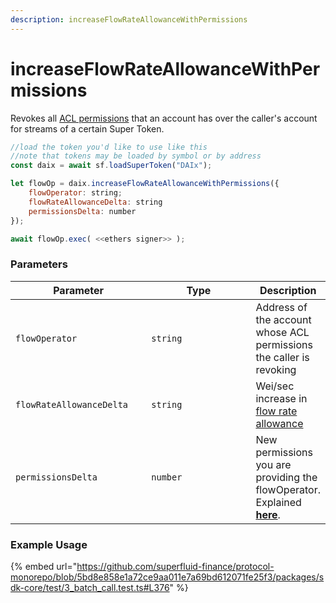 ```yaml
---
description: increaseFlowRateAllowanceWithPermissions
---
```


# increaseFlowRateAllowanceWithPermissions

Revokes all [ACL permissions](../) that an account has over the caller's account for streams of a certain Super Token.

```javascript
//load the token you'd like to use like this 
//note that tokens may be loaded by symbol or by address
const daix = await sf.loadSuperToken("DAIx");

let flowOp = daix.increaseFlowRateAllowanceWithPermissions({
    flowOperator: string;
    flowRateAllowanceDelta: string
    permissionsDelta: number
});

await flowOp.exec( <<ethers signer>> );
```

### Parameters

<table><thead><tr><th width="218">Parameter</th><th width="231.33333333333331">Type</th><th>Description</th></tr></thead><tbody><tr><td><code>flowOperator</code></td><td><code>string</code></td><td>Address of the account whose ACL permissions the caller is revoking</td></tr><tr><td><code>flowRateAllowanceDelta</code></td><td><code>string</code></td><td>Wei/sec increase in <a href="../#flowrateallowance-parameter">flow rate allowance</a></td></tr><tr><td><code>permissionsDelta</code></td><td><code>number</code></td><td>New permissions you are providing the flowOperator. Explained <a href="../solidity/increaseflowrateallowancewithpermissions.md#permissionstoadd"><strong>here</strong></a>.</td></tr></tbody></table>

### Example Usage

{% embed url="https://github.com/superfluid-finance/protocol-monorepo/blob/5bd8e858e1a72ce9aa011e7a69bd612071fe25f3/packages/sdk-core/test/3_batch_call.test.ts#L376" %}
